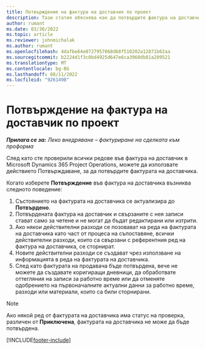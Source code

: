 ```yaml
---
title: Потвърждение на фактура на доставчик по проект
description: Тази статия обяснява как да потвърдите фактура на доставчик на проект в Microsoft Dynamics 365 Project Operations и финансовото въздействие от потвърждаването на фактура на доставчик на проект.
author: rumant
ms.date: 03/30/2022
ms.topic: article
ms.reviewer: johnmichalak
ms.author: rumant
ms.openlocfilehash: 4dafbe64e0727957068d68f510202a12871b62aa
ms.sourcegitcommit: b2224d1f3c0bd4925d647e6ca3960db81a209521
ms.translationtype: MT
ms.contentlocale: bg-BG
ms.lasthandoff: 08/11/2022
ms.locfileid: "9261498"
---
```

# <a name="confirm-a-project-vendor-invoice"></a>Потвърждение на фактура на доставчик по проект

_**Прилага се за:** Леко внедряване – фактуриране на сделката към проформа_

След като сте проверили всички редове във фактура на доставчик в Microsoft Dynamics 365 Project Operations, можете да използвате действието Потвърждаване, за да потвърдите фактурата на доставчика.

Когато изберете **Потвърждение** във фактура на доставчика възниква следното поведение:

1. Състоянието на фактурата на доставчика се актуализира до **Потвърдено**.
2. Потвърдената фактура на доставчик и свързаните с нея записи стават само за четене и не могат да бъдат редактирани или изтрити.
3. Ако някои действителни разходи се позовават на реда на фактурата на доставчика като част от процеса на съпоставяне, всички действителни разходи, които са свързани с референтния ред на фактура на доставчика, се сторнират.
4. Новите действителни разходи се създават чрез използване на информацията в реда на фактурата на доставчика.
5. След като фактурата на продавача бъде потвърдена, вече не можете да създавате коригиращи дневници, да обработвате оттегляния на записи за работно време или да отменяте одобрението на първоначалните актуални данни за работно време, разходи или материали, които са били сторнирани.

> [!NOTE]
> Ако някой ред от фактурата на доставчика има статус на проверка, различен от **Приключена**, фактурата на доставчика не може да бъде потвърдена.

[!INCLUDE[footer-include](../../includes/footer-banner.md)]
